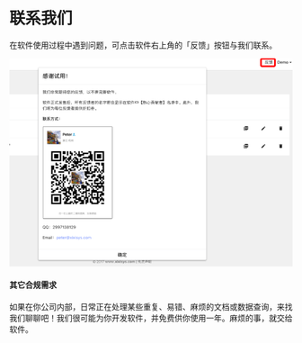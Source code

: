 # 联系我们

在软件使用过程中遇到问题，可点击软件右上角的「反馈」按钮与我们联系。

![](/assets/contact.png)

#### 其它合规需求

如果在你公司内部，日常正在处理某些重复、易错、麻烦的文档或数据查询，来找我们聊聊吧！我们很可能为你开发软件，并免费供你使用一年。麻烦的事，就交给软件。

